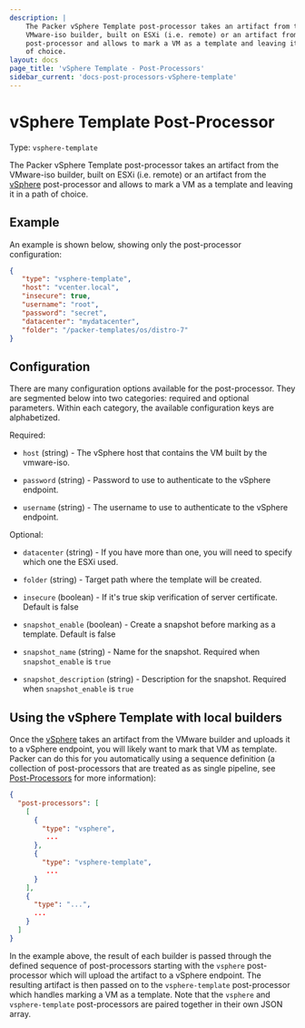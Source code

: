 ```yaml
---
description: |
    The Packer vSphere Template post-processor takes an artifact from the
    VMware-iso builder, built on ESXi (i.e. remote) or an artifact from the vSphere
    post-processor and allows to mark a VM as a template and leaving it in a path
    of choice.
layout: docs
page_title: 'vSphere Template - Post-Processors'
sidebar_current: 'docs-post-processors-vSphere-template'
---
```


# vSphere Template Post-Processor

Type: `vsphere-template`

The Packer vSphere Template post-processor takes an artifact from the
VMware-iso builder, built on ESXi (i.e. remote) or an artifact from the
[vSphere](/docs/post-processors/vsphere.html) post-processor and allows to mark
a VM as a template and leaving it in a path of choice.

## Example

An example is shown below, showing only the post-processor configuration:

``` json
{
   "type": "vsphere-template",
   "host": "vcenter.local",
   "insecure": true,
   "username": "root",
   "password": "secret",
   "datacenter": "mydatacenter",
   "folder": "/packer-templates/os/distro-7"
}
```

## Configuration

There are many configuration options available for the post-processor. They are
segmented below into two categories: required and optional parameters. Within
each category, the available configuration keys are alphabetized.

Required:

-   `host` (string) - The vSphere host that contains the VM built by the
    vmware-iso.

-   `password` (string) - Password to use to authenticate to the vSphere
    endpoint.

-   `username` (string) - The username to use to authenticate to the vSphere
    endpoint.

Optional:

-   `datacenter` (string) - If you have more than one, you will need to specify
    which one the ESXi used.

-   `folder` (string) - Target path where the template will be created.

-   `insecure` (boolean) - If it's true skip verification of server
    certificate. Default is false

-   `snapshot_enable` (boolean) - Create a snapshot before marking as a
    template. Default is false

-   `snapshot_name` (string) - Name for the snapshot. Required when
    `snapshot_enable` is `true`

-   `snapshot_description` (string) - Description for the snapshot. Required
    when `snapshot_enable` is `true`

## Using the vSphere Template with local builders

Once the [vSphere](/docs/post-processors/vsphere.html) takes an artifact from
the VMware builder and uploads it to a vSphere endpoint, you will likely want
to mark that VM as template. Packer can do this for you automatically using a
sequence definition (a collection of post-processors that are treated as as
single pipeline, see [Post-Processors](/docs/templates/post-processors.html)
for more information):

``` json
{
  "post-processors": [
    [
      {
        "type": "vsphere",
         ...
      },
      {
        "type": "vsphere-template",
         ...
      }
    ],
    {
      "type": "...",
      ...
    }
  ]
}
```

In the example above, the result of each builder is passed through the defined
sequence of post-processors starting with the `vsphere` post-processor which
will upload the artifact to a vSphere endpoint. The resulting artifact is then
passed on to the `vsphere-template` post-processor which handles marking a VM
as a template. Note that the `vsphere` and `vsphere-template` post-processors
are paired together in their own JSON array.

